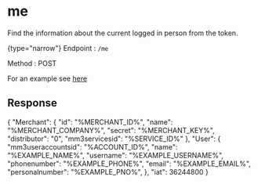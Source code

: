 # me

<include from="Snippets-AuthAPI.md" element-id="snippet-header" />

Find the information about the current logged in person from the token.

{type="narrow"}
Endpoint
: ```/me```

Method
: POST

For an example see [here](Auth-Example-me.md)

## Response

<code-block lang="json">
{
    "Merchant": {
        "id": "%MERCHANT_ID%",
        "name": "%MERCHANT_COMPANY%",
        "secret": "%MERCHANT_KEY%",
        "distributor": "0",
        "mm3servicesid": "%SERVICE_ID%"
    },
    "User": {
        "mm3useraccountsid": "%ACCOUNT_ID%",
        "name": "%EXAMPLE_NAME%",
        "username": "%EXAMPLE_USERNAME%",
        "phonenumber": "%EXAMPLE_PHONE%",
        "email": "%EXAMPLE_EMAIL%",
        "personalnumber": "%EXAMPLE_PNO%",
    },
    "iat": 36244800
}
</code-block>